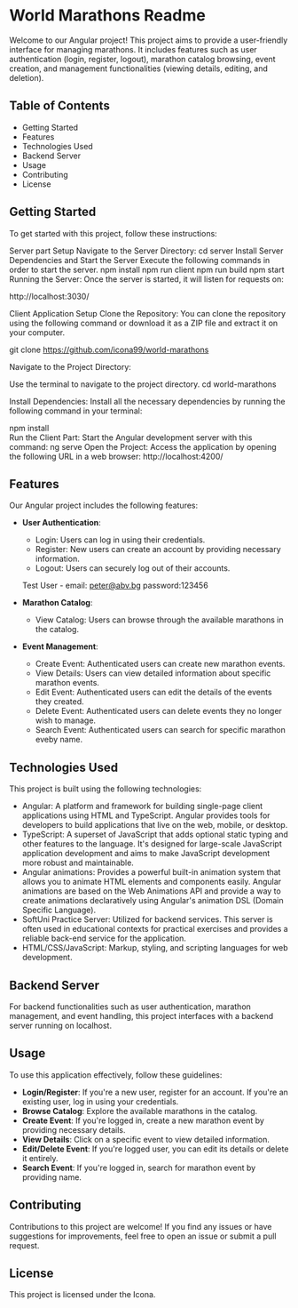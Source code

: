 # World Marathons Readme

Welcome to our Angular project! This project aims to provide a user-friendly interface for managing marathons. It includes features such as user authentication (login, register, logout), marathon catalog browsing, event creation, and management functionalities (viewing details, editing, and deletion).

## Table of Contents

- Getting Started
- Features
- Technologies Used
- Backend Server
- Usage
- Contributing
- License

## Getting Started

To get started with this project, follow these instructions:

Server part Setup
Navigate to the Server Directory:
cd server
Install Server Dependencies and Start the Server Execute the following commands in order to start the server.
npm install
npm run client
npm run build
npm start
Running the Server:
Once the server is started, it will listen for requests on:

http://localhost:3030/

Client Application Setup
Clone the Repository: You can clone the repository using the following command or download it as a ZIP file and extract it on your computer.

git clone https://github.com/icona99/world-marathons

Navigate to the Project Directory:

Use the terminal to navigate to the project directory.
cd world-marathons

Install Dependencies:
Install all the necessary dependencies by running the following command in your terminal:

npm install   
Run the Client Part: Start the Angular development server with this command:
ng serve 
Open the Project: Access the application by opening the following URL in a web browser: http://localhost:4200/

## Features

Our Angular project includes the following features:

- **User Authentication**:
  - Login: Users can log in using their credentials.
  - Register: New users can create an account by providing necessary information.
  - Logout: Users can securely log out of their accounts.

  Test User - email: peter@abv.bg password:123456

- **Marathon Catalog**:
  - View Catalog: Users can browse through the available marathons in the catalog.

- **Event Management**:

  - Create Event: Authenticated users can create new marathon events.
  - View Details: Users can view detailed information about specific marathon events.
  - Edit Event: Authenticated users can edit the details of the events they created.
  - Delete Event: Authenticated users can delete events they no longer wish to manage.
  - Search Event: Authenticated users can search for specific marathon eveby name.

## Technologies Used

This project is built using the following technologies:

- Angular: A platform and framework for building single-page client applications using HTML and TypeScript. Angular provides tools for developers to build applications that live on the web, mobile, or desktop.
- TypeScript: A superset of JavaScript that adds optional static typing and other features to the language. It's designed for large-scale JavaScript application development and aims to make JavaScript development more robust and maintainable.
- Angular animations: Provides a powerful built-in animation system that allows you to animate HTML elements and components easily. Angular animations are based on the Web Animations API and provide a way to create animations declaratively using Angular's animation DSL (Domain Specific Language).
- SoftUni Practice Server: Utilized for backend services. This server is often used in educational contexts for practical exercises and provides a reliable back-end service for the application.
- HTML/CSS/JavaScript: Markup, styling, and scripting languages for web development.

## Backend Server

For backend functionalities such as user authentication, marathon management, and event handling, this project interfaces with a backend server running on localhost.

## Usage

To use this application effectively, follow these guidelines:

- **Login/Register**: If you're a new user, register for an account. If you're an existing user, log in using your credentials.
- **Browse Catalog**: Explore the available marathons in the catalog.
- **Create Event**: If you're logged in, create a new marathon event by providing necessary details.
- **View Details**: Click on a specific event to view detailed information.
- **Edit/Delete Event**: If you're logged user, you can edit its details or delete it entirely.
- **Search Event**: If you're logged in, search for marathon event by providing name.

## Contributing

Contributions to this project are welcome! If you find any issues or have suggestions for improvements, feel free to open an issue or submit a pull request.

## License

This project is licensed under the Icona.
